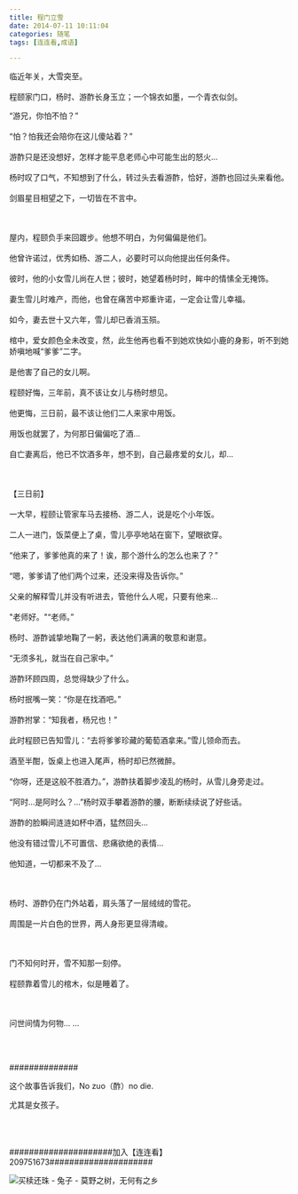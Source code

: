 ```yaml
---
title: 程门立雪
date: 2014-07-11 10:11:04
categories: 随笔
tags: [连连看,成语]

---
```

临近年关，大雪突至。<br /><br />程颐家门口，杨时、游酢长身玉立；一个锦衣如墨，一个青衣似剑。

“游兄，你怕不怕？”<br /><br />“怕？怕我还会陪你在这儿傻站着？”<br /><br />游酢只是还没想好，怎样才能平息老师心中可能生出的怒火...<br /><br />杨时叹了口气，不知想到了什么，转过头去看游酢，恰好，游酢也回过头来看他。<br /><br />剑眉星目相望之下，一切皆在不言中。<br /><br /><br /><br />屋内，程颐负手来回踱步。他想不明白，为何偏偏是他们。<br /><br />他曾许诺过，优秀如杨、游二人，必要时可以向他提出任何条件。<br /><br />彼时，他的小女雪儿尚在人世；彼时，她望着杨时时，眸中的情愫全无掩饰。<br /><br />妻生雪儿时难产，而他，也曾在痛苦中郑重许诺，一定会让雪儿幸福。<br /><br />如今，妻去世十又六年，雪儿却已香消玉殒。<br /><br />棺中，爱女颜色全未改变，然，此生他再也看不到她欢快如小鹿的身影，听不到她娇嗔地喊“爹爹”二字。<br /><br />是他害了自己的女儿啊。<br /><br />程颐好悔，三年前，真不该让女儿与杨时想见。<br /><br />他更悔，三日前，最不该让他们二人来家中用饭。<br /><br />用饭也就罢了，为何那日偏偏吃了酒...<br /><br />自亡妻离后，他已不饮酒多年，想不到，自己最疼爱的女儿，却...<br /><br /><br /><br />【三日前】<br /><br />一大早，程颐让管家车马去接杨、游二人，说是吃个小年饭。<br /><br />二人一进门，饭菜便上了桌，雪儿亭亭地站在窗下，望眼欲穿。<br /><br />“他来了，爹爹他真的来了！诶，那个游什么的怎么也来了？”<br /><br />“嗯，爹爹请了他们两个过来，还没来得及告诉你。”<br /><br />父亲的解释雪儿并没有听进去，管他什么人呢，只要有他来...<br /><br />"老师好。"“老师。”<br /><br />杨时、游酢诚挚地鞠了一躬，表达他们满满的敬意和谢意。<br /><br />“无须多礼，就当在自己家中。”<br /><br />游酢环顾四周，总觉得缺少了什么。<br /><br />杨时抿嘴一笑：“你是在找酒吧。”<br /><br />游酢拊掌：“知我者，杨兄也！”<br /><br />此时程颐已告知雪儿：“去将爹爹珍藏的葡萄酒拿来。”雪儿领命而去。<br /><br />酒至半酣，饭桌上也进入尾声，杨时却已然微醉。<br /><br />“你呀，还是这般不胜酒力。”，游酢扶着脚步凌乱的杨时，从雪儿身旁走过。<br /><br />“阿时...是阿时么？...”杨时双手攀着游酢的腰，断断续续说了好些话。<br /><br />游酢的脸瞬间涟涟如杯中酒，猛然回头...<br /><br />他没有错过雪儿不可置信、悲痛欲绝的表情...<br /><br />他知道，一切都来不及了...<br /><br /><br /><br />杨时、游酢仍在门外站着，肩头落了一层绒绒的雪花。<br /><br />周围是一片白色的世界，两人身形更显得清峻。<br /><br /><br /><br />门不知何时开，雪不知那一刻停。<br /><br />程颐靠着雪儿的棺木，似是睡着了。<br /><br /><br /><br />问世间情为何物... ... 

<br /><br />

##############

这个故事告诉我们，No zuo（酢）no die.

尤其是女孩子。<br /><br /><br /><br />

#####################加入【连连看】209751673#####################

![买椟还珠 - 兔子 - 莫野之树，无何有之乡](845269355162392896.png)

<br /><br />